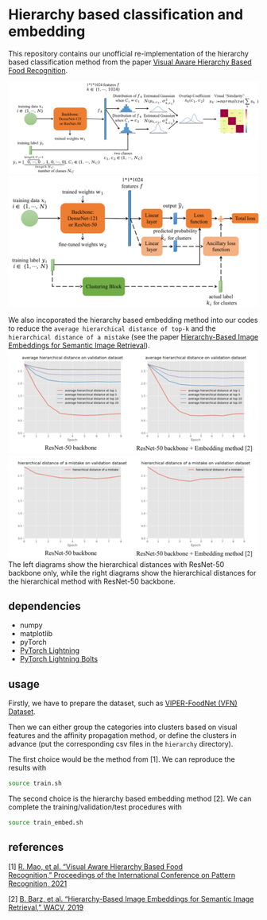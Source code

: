 # Hierarchy based classification and embedding
This repository contains our unofficial re-implementation of the hierarchy based classification method from the paper [Visual Aware Hierarchy Based Food Recognition](https://arxiv.org/pdf/2012.03368.pdf). 

![stage 1](fig/hier_cls1.png)
![stage 2](fig/hier_cls2.png)

We also incoporated the hierarchy based embedding method into our codes to reduce the `average hierarchical distance of top-k` and the `hierarchical distance of a mistake` (see the paper [Hierarchy-Based Image Embeddings for Semantic Image Retrieval](https://arxiv.org/pdf/1809.09924.pdf)).
![average distance](fig/dist_1.png)
![distance of a mistake](fig/dist_2.png)
The left diagrams show the hierarchical distances with ResNet-50 backbone only, while the right diagrams show the hierarchical distances for the hierarchical method with ResNet-50 backbone.

## dependencies
* numpy
* matplotlib
* pyTorch
* [PyTorch Lightning](https://www.pytorchlightning.ai/)
* [PyTorch Lightning Bolts](https://www.pytorchlightning.ai/bolts)

## usage
Firstly, we have to prepare the dataset, such as [VIPER-FoodNet (VFN) Dataset](https://lorenz.ecn.purdue.edu/~vfn/).

Then we can either group the categories into clusters based on visual features and the affinity propagation method, or define the clusters in advance (put the corresponding csv files in the `hierarchy` directory).

The first choice would be the method from [1]. We can reproduce the results with
```bash
source train.sh
```
The second choice is the hierarchy based embedding method [2]. We can complete the training/validation/test procedures with
```bash
source train_embed.sh
```

## references
[1] [R. Mao, et al. “Visual Aware Hierarchy Based Food Recognition,” Proceedings of  the International Conference on Pattern Recognition, 2021](https://arxiv.org/pdf/2012.03368.pdf)

[2] [B. Barz, et al. “Hierarchy-Based Image Embeddings for Semantic Image Retrieval,” WACV, 2019](https://arxiv.org/pdf/1809.09924.pdf)